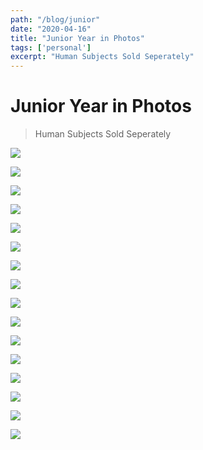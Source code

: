 ```yaml
---
path: "/blog/junior"
date: "2020-04-16"
title: "Junior Year in Photos"
tags: ['personal']
excerpt: "Human Subjects Sold Seperately"
---
```


# Junior Year in Photos
> Human Subjects Sold Seperately

![](https://i.imgur.com/1309Uf7.jpg)

![](https://i.imgur.com/gV5s5kL.jpg)

![](https://i.imgur.com/A2cG2Bs.jpg)

![](https://i.imgur.com/db8QA4K.jpg)

![](https://i.imgur.com/y42yJ11.jpg)

![](https://i.imgur.com/yDdYYms.jpg)

![](https://i.imgur.com/IIgyDlI.jpg)

![](https://i.imgur.com/HFhTvaP.jpg)

![](https://i.imgur.com/K52OFKA.jpg)

![](https://i.imgur.com/C1VmteH.jpg)

![](https://i.imgur.com/CZpUO0J.jpg)

![](https://i.imgur.com/fVC2JTQ.jpg)

![](https://i.imgur.com/RiAUcyK.jpg)

![](https://i.imgur.com/OWTRwQh.jpg)

![](https://i.imgur.com/iXPZM3K.jpg)

![](https://i.imgur.com/Et0L14M.jpg)